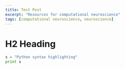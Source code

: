 ```yaml
---
title: Test Post
excerpt: "Resources for computational neuroscience"
tags: [computational neuroscience, neuroscience]
---
```

# H2 Heading

```python
s = "Python syntax highlighting"
print s
```